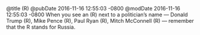 @title (R)
@pubDate 2016-11-16 12:55:03 -0800
@modDate 2016-11-16 12:55:03 -0800
When you see an (R) next to a politician’s name — Donald Trump (R), Mike Pence (R), Paul Ryan (R), Mitch McConnell (R) — remember that the R stands for Russia.
